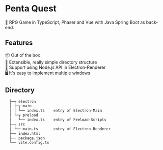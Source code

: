 # Penta Quest

🥳 RPG Game in TypeScript, Phaser and Vue with Java Spring Boot as back-end.

## Features

📦 Out of the box  
🌱 Extensible, really simple directory structure  
💪 Support using Node.js API in Electron-Renderer  
🖥 It's easy to implement multiple windows  

## Directory

```diff
  ├─┬ electron
  │ ├─┬ main
  │ │ └── index.ts    entry of Electron-Main
  │ └─┬ preload
  │   └── index.ts    entry of Preload-Scripts
  ├─┬ src
  │ └── main.ts       entry of Electron-Renderer
  ├── index.html
  ├── package.json
  └── vite.config.ts
```